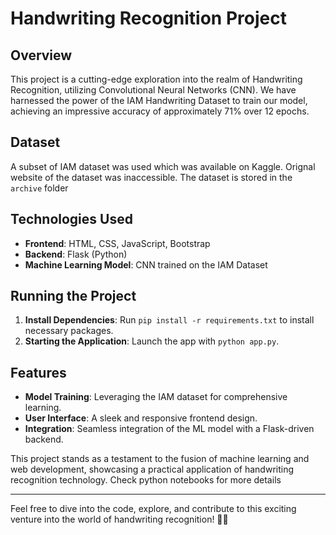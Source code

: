 # Handwriting Recognition Project

## Overview
This project is a cutting-edge exploration into the realm of Handwriting Recognition, utilizing Convolutional Neural Networks (CNN). We have harnessed the power of the IAM Handwriting Dataset to train our model, achieving an impressive accuracy of approximately 71% over 12 epochs. 

## Dataset
A subset of IAM dataset was used which was available on Kaggle. Orignal website of the dataset was inaccessible. The dataset is stored in the `archive` folder

## Technologies Used
- **Frontend**: HTML, CSS, JavaScript, Bootstrap
- **Backend**: Flask (Python)
- **Machine Learning Model**: CNN trained on the IAM Dataset

## Running the Project
1. **Install Dependencies**: Run `pip install -r requirements.txt` to install necessary packages.
2. **Starting the Application**: Launch the app with `python app.py`.

## Features
- **Model Training**: Leveraging the IAM dataset for comprehensive learning.
- **User Interface**: A sleek and responsive frontend design.
- **Integration**: Seamless integration of the ML model with a Flask-driven backend.

This project stands as a testament to the fusion of machine learning and web development, showcasing a practical application of handwriting recognition technology. Check python notebooks for more details

---

Feel free to dive into the code, explore, and contribute to this exciting venture into the world of handwriting recognition! 🚀📝